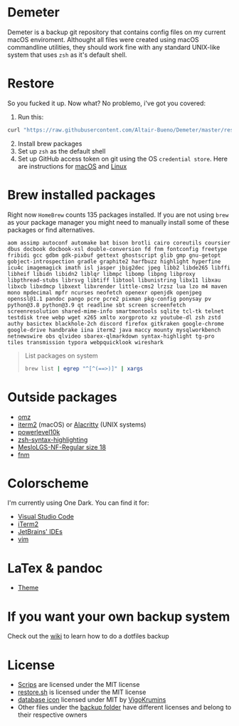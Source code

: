# Demeter

Demeter is a backup git repository that contains config files on my current
macOS enviroment. Althought all files were created using macOS commandline
utilities, they should work fine with any standard UNIX-like system that uses
`zsh` as it's default shell.

# Restore

So you fucked it up. Now what? No problemo, i've got you covered:

1. Run this:

```bash
curl "https://raw.githubusercontent.com/Altair-Bueno/Demeter/master/restore.sh" | bash
```

2. Install brew packages
3. Set up `zsh` as the default shell
4. Set up GitHub access token on git using the OS `credential store`. Here are
   instructions for
   [macOS](https://gist.github.com/nepsilon/0fd0c779f76d7172f12477ba9d71bb66)
   and
   [Linux](https://stackoverflow.com/questions/5343068/is-there-a-way-to-cache-https-credentials-for-pushing-commits/18362082#18362082)

# Brew installed packages

Right now `HomeBrew` counts 135 packages installed. If you are not using `brew`
as your package manager you might need to manually install some of these
packages or find alternatives.

```text
aom assimp autoconf automake bat bison brotli cairo coreutils coursier dbus docbook docbook-xsl double-conversion fd fnm fontconfig freetype fribidi gcc gdbm gdk-pixbuf gettext ghostscript glib gmp gnu-getopt gobject-introspection gradle graphite2 harfbuzz highlight hyperfine icu4c imagemagick imath isl jasper jbig2dec jpeg libb2 libde265 libffi libheif libidn libidn2 liblqr libmpc libomp libpng libproxy libpthread-stubs librsvg libtiff libtool libunistring libx11 libxau libxcb libxdmcp libxext libxrender little-cms2 lrzsz lua lzo m4 maven mono mpdecimal mpfr ncurses neofetch openexr openjdk openjpeg openssl@1.1 pandoc pango pcre pcre2 pixman pkg-config ponysay pv python@3.8 python@3.9 qt readline sbt screen screenfetch screenresolution shared-mime-info smartmontools sqlite tcl-tk telnet testdisk tree webp wget x265 xmlto xorgproto xz youtube-dl zsh zstd authy basictex blackhole-2ch discord firefox gitkraken google-chrome google-drive handbrake iina iterm2 java maccy mounty mysqlworkbench netnewswire obs qlvideo sbarex-qlmarkdown syntax-highlight tg-pro tiles transmission typora webpquicklook wireshark
```

> List packages on system
>
> ```bash
> brew list | egrep "^[^(==>)]" | xargs
> ```

# Outside packages

- [omz](https://ohmyz.sh/)
- [iterm2](https://iterm2.com/) (macOS) or
  [Alacritty](https://github.com/alacritty/alacritty) (UNIX systems)
- [powerlevel10k](https://github.com/romkatv/powerlevel10k)
- [zsh-syntax-highlighting](https://github.com/zsh-users/zsh-syntax-highlighting)
- [MesloLGS-NF-Regular size 18](https://github.com/romkatv/powerlevel10k#meslo-nerd-font-patched-for-powerlevel10k)
- [fnm](https://github.com/Schniz/fnm)

# Colorscheme

I'm currently using One Dark. You can find it for:

- [Visual Studio Code](https://github.com/one-dark/vscode-one-dark-theme)
- [iTerm2](https://github.com/one-dark/iterm-one-dark-theme)
- [JetBrains' IDEs](https://github.com/one-dark/jetbrains-one-dark-theme)
- [vim](https://github.com/joshdick/onedark.vim/)

# LaTex & pandoc

- [Theme](https://github.com/Wandmalfarbe/pandoc-latex-template)

# If you want your own backup system

Check out the [wiki](https://github.com/Altair-Bueno/Demeter/wiki) to learn how
to do a dotfiles backup

# License

- [Scrips](scripts/) are licensed under the MIT license
- [restore.sh](restore.sh) is licensed under the MIT license
- [database icon](Icon?) licensed under MIT by
  [VigoKrumins](https://github.com/VigoKrumins/folder-icons/)
- Other files under the [backup folder](backup/) have different licenses and
  belong to their respective owners
